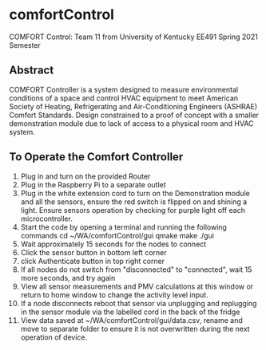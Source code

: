 # comfortControl
COMFORT Control: Team 11 from University of Kentucky EE491 Spring 2021 Semester

## Abstract
COMFORT Controller is a system designed to measure environmental conditions of a space and control HVAC equipment to meet American Society of Heating, Refrigerating and Air-Conditioning Engineers (ASHRAE) Comfort Standards.
Design constrained to a proof of concept with a smaller demonstration module due to lack of access to a physical room and HVAC system.

## To Operate the Comfort Controller
1) Plug in and turn on the provided Router
2) Plug in the Raspberry Pi to a separate outlet
3) Plug in the white extension cord to turn on the Demonstration module and all the sensors, ensure the red switch is flipped on and shining a light. Ensure sensors operation by checking for purple light off each microcontroller.
4) Start the code by opening a terminal and running the following commands
    cd ~/WA/comfortControl/gui
    qmake
    make
 	  ./gui
5) Wait approximately 15 seconds for the nodes to connect
6) Click the sensor button in bottom left corner
7) click Authenticate button in top right corner
8) If all nodes do not switch from "disconnected" to "connected", wait 15 more seconds, and try again
9) View all sensor measurements and PMV calculations at this window or return to home window to change the activity level input.
10) If a node disconnects reboot that sensor via unplugging and replugging in the sensor module via the labelled cord in the back of the fridge
11) View data saved at ~/WA/comfortControl/gui/data.csv, rename and move to separate folder to ensure it is not overwritten during the next operation of device. 
